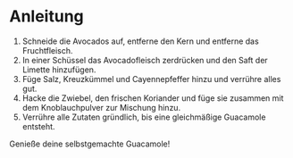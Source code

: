 # Anleitung

1. Schneide die Avocados auf, entferne den Kern und entferne das Fruchtfleisch.
2. In einer Schüssel das Avocadofleisch zerdrücken und den Saft der Limette hinzufügen.
3. Füge Salz, Kreuzkümmel und Cayennepfeffer hinzu und verrühre alles gut.
4. Hacke die Zwiebel, den frischen Koriander und füge sie zusammen mit dem Knoblauchpulver zur Mischung hinzu.
5. Verrühre alle Zutaten gründlich, bis eine gleichmäßige Guacamole entsteht.

Genieße deine selbstgemachte Guacamole!
